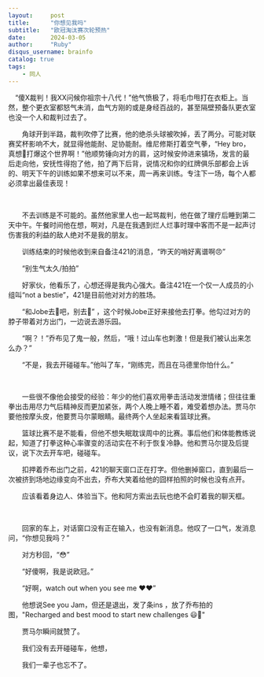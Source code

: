 ```yaml
---
layout:     post
title:      "你想见我吗"
subtitle:   "欧冠淘汰赛次轮预热"
date:       2024-03-05
author:     "Ruby"
disqus_username: brainfo
catalog: true
tags:
    - 同人
---
```



 “傻X裁判！我XX问候你祖宗十八代！”他气愤极了，将毛巾甩打在衣柜上。当然，整个更衣室都怒气未消，血气方刚的或是身经百战的，甚至隔壁预备队更衣室也没一个人和裁判过去了。

  角球开到半路，裁判吹停了比赛，他的绝杀头球被吹掉，丢了两分。可能对联赛奖杯影响不大，就显得他能耐、足协能耐。维尼修斯打着空气拳，“Hey bro，真想👊打爆这个世界啊！”他顺势锤向对方的肩，这时候安帅进来镇场，发言的最后走向他，安抚性得抱了他，拍了两下后背，说情况和你的红牌俱乐部都会上诉的、明天下午的训练如果不想来可以不来，周一再来训练。专注下一场，每个人都必须拿出最佳表现！

 <br />

  不去训练是不可能的。虽然他家里人也一起骂裁判，他在做了理疗后睡到第二天中午。午餐时间他在想，啊对，凡是在我遇到烂人烂事时理中客而不是一起声讨伤害我的利益的敌人绝对不是我的朋友。

  训练结束的时候他收到来自备注421的消息，“昨天的哨好离谱啊😠” 

  “别生气太久/拍拍”

  好家伙，他看乐了，心想还得是我内心强大。备注421在一个仅一人成员的小组叫“not a bestie”，421是目前他对对方的胜场。

  “和Jobe去🎠吧，别去🥊” ，这个时候Jobe正好来接他去打拳。他勾过对方的脖子带着对方出门，一边说去游乐园。

  “啊？！”乔布见了鬼一般，然后，“哦！过山车也刺激！但是我们被认出来怎么办？”

  “不是，我去开碰碰车。”他叫了车，“刚练完，而且在马德里你怕什么。”

<br />

  一些很不像他会接受的经验：年少的他们喜欢用拳击活动发泄情绪；但往往重拳出击用尽力气后精神反而更加紧张，两个人晚上睡不着，难受着想办法。贾马尔要他按摩头皮，他要贾马尔蒙眼睛。最终两个人坐起来看篮球比赛。

  篮球比赛不是不能看，但他不想失眠耽误周中的比赛。事后他们和体能教练说起，知道了打拳这种心率骤变的活动实在不利于恢复冷静。他和贾马尔提及后提议，说下次去开车吧，碰碰车。

  扣押着乔布出门之前，421的聊天窗口正在打字。但他删掉窗口，直到最后一次被挤到场地边缘变向不出去，乔布大笑着给他的囧样拍照的时候也没有点开。

  应该看着身边人、体验当下。他和阿方索出去玩也绝不会盯着我的聊天框。

<br />

  回家的车上，对话窗口没有正在输入，也没有新消息。他叹了一口气，发消息问，“你想见我吗？”

  对方秒回，“😳”

  “好傻啊，我是说欧冠。”

  “好啊，watch out when you see me ❤️❤️”

  他想说See you Jam，但还是退出，发了条ins ，放了乔布拍的图，"Recharged and best mood to start new challenges 😃💪"

  贾马尔瞬间就赞了。

  我们没有去开碰碰车，他想，

  我们一辈子也忘不了。
